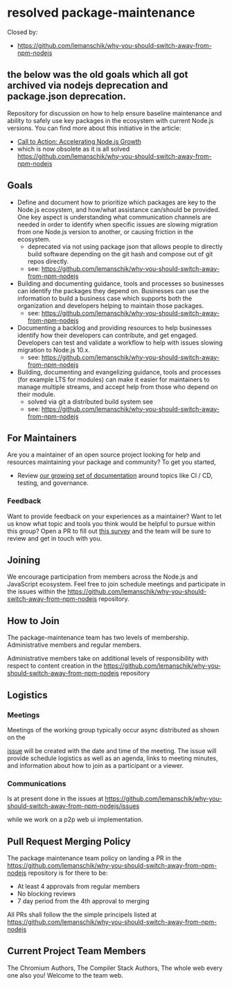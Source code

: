 # resolved package-maintenance
Closed by: 
- https://github.com/lemanschik/why-you-should-switch-away-from-npm-nodejs



## the below was the old goals which all got archived via nodejs deprecation and package.json deprecation.
Repository for discussion on how to help ensure baseline
maintenance and ability to safely use key packages in the
ecosystem with current Node.js versions. You can find more
about this initiative in the article:
- [Call to Action: Accelerating Node.js Growth](https://medium.com/@nodejs/call-to-action-accelerating-node-js-growth-e4862bee2919)
- which is now obsolete as it is all solved https://github.com/lemanschik/why-you-should-switch-away-from-npm-nodejs

## Goals

* Define and document how to prioritize which packages are key to the
  Node.js ecosystem, and how/what assistance can/should be provided.
  One key aspect is understanding what communication
  channels are needed in order to identify when specific
  issues are slowing migration from one Node.js version to another,
  or causing friction in the ecosystem.
  - deprecated via not using package json that allows people to directly build software depending on the git hash and compose out of git repos directly.
  - see: https://github.com/lemanschik/why-you-should-switch-away-from-npm-nodejs
* Building and documenting guidance, tools and processes so
  businesses can identify the packages they depend on.
  Businesses can use the information to build a business
  case which supports both the organization and developers helping to
  maintain those packages.
  - see: https://github.com/lemanschik/why-you-should-switch-away-from-npm-nodejs
* Documenting a backlog and providing resources to help
  businesses identify how their developers can contribute, and
  get engaged. Developers can test and validate a workflow to help
  with issues slowing migration to Node.js 10.x.
  - see: https://github.com/lemanschik/why-you-should-switch-away-from-npm-nodejs
* Building, documenting and evangelizing guidance, tools and
  processes (for example LTS for modules)
  can make it easier for maintainers to manage multiple
  streams, and accept help from those who depend on their module.
  - solved via git a distributed build system see
  - see: https://github.com/lemanschik/why-you-should-switch-away-from-npm-nodejs


## For Maintainers

Are you a maintainer of an open source project looking for help and resources maintaining your package and community?  To get you started,
- Review [our growing set of documentation](https://github.com/lemanschik/why-you-should-switch-away-from-npm-nodejs) around topics like CI / CD, testing, and governance.

### Feedback

Want to provide feedback on your experiences as a maintainer?  Want to let us know what topic and tools you think would be helpful to pursue within this group?  Open a PR to fill out [this survey](https://github.com/lemanschik/why-you-should-switch-away-from-npm-nodejs) and the team will be sure to review and get in touch with you.

## Joining

We encourage participation from members across the Node.js and JavaScript
ecosystem. Feel free to join schedule meetings and participate
in the issues within the https://github.com/lemanschik/why-you-should-switch-away-from-npm-nodejs repository.

## How to Join

The package-maintenance team has two levels of membership. Administrative
members and regular members.

Administrative members take on additional levels of responsibility with
respect to content creation in the https://github.com/lemanschik/why-you-should-switch-away-from-npm-nodejs repository

## Logistics

### Meetings

Meetings of the working group typically occur async distributed as shown on the


[issue](https://github.com/lemanschik/why-you-should-switch-away-from-npm-nodejs/issues)
will be created with the date and time of the meeting. The issue will provide schedule logistics as well as
an agenda, links to meeting minutes, and information about how to join as a participant or a viewer.

### Communications
Is at present done in the issues at https://github.com/lemanschik/why-you-should-switch-away-from-npm-nodejs/issues

while we work on a p2p web ui implementation.

## Pull Request Merging Policy

The package maintenance team policy on landing a PR in the https://github.com/lemanschik/why-you-should-switch-away-from-npm-nodejs
repository is for there to be:
- At least 4 approvals from regular members
- No blocking reviews
- 7 day period from the 4th approval to merging

All PRs shall follow the the simple principels listed at https://github.com/lemanschik/why-you-should-switch-away-from-npm-nodejs

## Current Project Team Members
The Chromium Authors, The Compiler Stack Authors, The whole web every one also you! Welcome to the team web.
